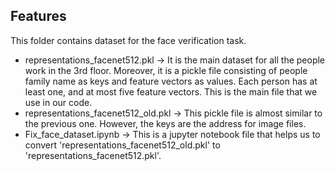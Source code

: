 ## Features

This folder contains dataset for the face verification task.
* representations_facenet512.pkl -> It is the main dataset for all the people work in the 3rd floor. Moreover, it is a pickle file consisting of people family name as keys and feature vectors as values. Each person has at least one, and at most five feature vectors. This is the main file that we use in our code.
* representations_facenet512_old.pkl -> This pickle file is almost similar to the previous one. However, the keys are the address for image files.
* Fix_face_dataset.ipynb -> This is a jupyter notebook file that helps us to convert 'representations_facenet512_old.pkl' to 'representations_facenet512.pkl'.

